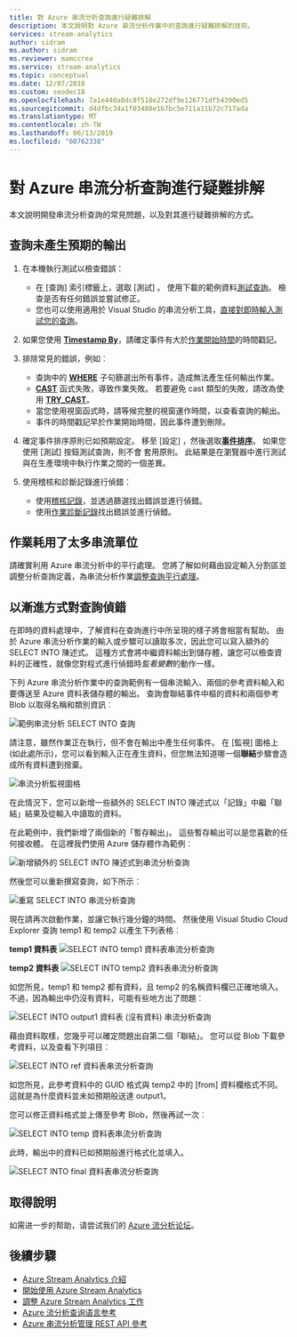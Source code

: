 ```yaml
---
title: 對 Azure 串流分析查詢進行疑難排解
description: 本文說明對 Azure 串流分析作業中的查詢進行疑難排解的技術。
services: stream-analytics
author: sidram
ms.author: sidram
ms.reviewer: mamccrea
ms.service: stream-analytics
ms.topic: conceptual
ms.date: 12/07/2018
ms.custom: seodec18
ms.openlocfilehash: 7a1e440a8dc8f518e272df9e126771df54390ed5
ms.sourcegitcommit: d4dfbc34a1f03488e1b7bc5e711a11b72c717ada
ms.translationtype: MT
ms.contentlocale: zh-TW
ms.lasthandoff: 06/13/2019
ms.locfileid: "60762338"
---
```

# <a name="troubleshoot-azure-stream-analytics-queries"></a>對 Azure 串流分析查詢進行疑難排解

本文說明開發串流分析查詢的常見問題，以及對其進行疑難排解的方式。

## <a name="query-is-not-producing-expected-output"></a>查詢未產生預期的輸出 
1.  在本機執行測試以檢查錯誤：
    - 在 [查詢]  索引標籤上，選取 [測試]  。 使用下載的範例資料[測試查詢](stream-analytics-test-query.md)。 檢查是否有任何錯誤並嘗試修正。   
    - 您也可以使用適用於 Visual Studio 的串流分析工具，[直接對即時輸入測試您的查詢](stream-analytics-live-data-local-testing.md)。

2.  如果您使用 [**Timestamp By**](https://msdn.microsoft.com/library/azure/mt573293.aspx)，請確定事件有大於[作業開始時間](stream-analytics-out-of-order-and-late-events.md)的時間戳記。

3.  排除常見的錯誤，例如︰
    - 查詢中的 [**WHERE**](https://msdn.microsoft.com/library/azure/dn835048.aspx) 子句篩選出所有事件，造成無法產生任何輸出作業。
    - [**CAST**](https://msdn.microsoft.com/azure/stream-analytics/reference/cast-azure-stream-analytics) 函式失敗，導致作業失敗。 若要避免 cast 類型的失敗，請改為使用 [**TRY_CAST**](https://msdn.microsoft.com/azure/stream-analytics/reference/try-cast-azure-stream-analytics)。
    - 當您使用視窗函式時，請等候完整的視窗運作時間，以查看查詢的輸出。
    - 事件的時間戳記早於作業開始時間，因此事件遭到刪除。

4.  確定事件排序原則已如預期設定。 移至 [設定]  ，然後選取[**事件排序**](stream-analytics-out-of-order-and-late-events.md)。 如果您使用 [測試]  按鈕測試查詢，則不會  套用原則。 此結果是在瀏覽器中進行測試與在生產環境中執行作業之間的一個差異。 

5. 使用稽核和診斷記錄進行偵錯：
    - 使用[稽核記錄](../azure-resource-manager/resource-group-audit.md)，並透過篩選找出錯誤並進行偵錯。
    - 使用[作業診斷記錄](stream-analytics-job-diagnostic-logs.md)找出錯誤並進行偵錯。

## <a name="job-is-consuming-too-many-streaming-units"></a>作業耗用了太多串流單位
請確實利用 Azure 串流分析中的平行處理。 您將了解如何藉由設定輸入分割區並調整分析查詢定義，為串流分析作業[調整查詢平行處理](stream-analytics-parallelization.md)。

## <a name="debug-queries-progressively"></a>以漸進方式對查詢偵錯

在即時的資料處理中，了解資料在查詢進行中所呈現的樣子將會相當有幫助。 由於 Azure 串流分析作業的輸入或步驟可以讀取多次，因此您可以寫入額外的 SELECT INTO 陳述式。 這種方式會將中繼資料輸出到儲存體，讓您可以檢查資料的正確性，就像您對程式進行偵錯時*監看變數*的動作一樣。

下列 Azure 串流分析作業中的查詢範例有一個串流輸入、兩個的參考資料輸入和要傳送至 Azure 資料表儲存體的輸出。 查詢會聯結事件中樞的資料和兩個參考 Blob 以取得名稱和類別資訊︰

![範例串流分析 SELECT INTO 查詢](./media/stream-analytics-select-into/stream-analytics-select-into-query1.png)

請注意，雖然作業正在執行，但不會在輸出中產生任何事件。 在 [監視]  圖格上 (如此處所示)，您可以看到輸入正在產生資料，但您無法知道哪一個**聯結**步驟會造成所有資料遭到捨棄。

![串流分析監視圖格](./media/stream-analytics-select-into/stream-analytics-select-into-monitor.png)
 
在此情況下，您可以新增一些額外的 SELECT INTO 陳述式以「記錄」中繼「聯結」結果及從輸入中讀取的資料。

在此範例中，我們新增了兩個新的「暫存輸出」。 這些暫存輸出可以是您喜歡的任何接收體。 在這裡我們使用 Azure 儲存體作為範例︰

![新增額外的 SELECT INTO 陳述式到串流分析查詢](./media/stream-analytics-select-into/stream-analytics-select-into-outputs.png)

然後您可以重新撰寫查詢，如下所示︰

![重寫 SELECT INTO 串流分析查詢](./media/stream-analytics-select-into/stream-analytics-select-into-query2.png)

現在請再次啟動作業，並讓它執行幾分鐘的時間。 然後使用 Visual Studio Cloud Explorer 查詢 temp1 和 temp2 以產生下列表格︰

**temp1 資料表**
![SELECT INTO temp1 資料表串流分析查詢](./media/stream-analytics-select-into/stream-analytics-select-into-temp-table-1.png)

**temp2 資料表**
![SELECT INTO temp2 資料表串流分析查詢](./media/stream-analytics-select-into/stream-analytics-select-into-temp-table-2.png)

如您所見，temp1 和 temp2 都有資料，且 temp2 的名稱資料欄已正確地填入。 不過，因為輸出中仍沒有資料，可能有些地方出了問題︰

![SELECT INTO output1 資料表 (沒有資料) 串流分析查詢](./media/stream-analytics-select-into/stream-analytics-select-into-out-table-1.png)

藉由資料取樣，您幾乎可以確定問題出自第二個「聯結」。 您可以從 Blob 下載參考資料，以及查看下列項目︰

![SELECT INTO ref 資料表串流分析查詢](./media/stream-analytics-select-into/stream-analytics-select-into-ref-table-1.png)

如您所見，此參考資料中的 GUID 格式與 temp2 中的 [from] 資料欄格式不同。 這就是為什麼資料並未如預期般送達 output1。

您可以修正資料格式並上傳至參考 Blob，然後再試一次︰

![SELECT INTO temp 資料表串流分析查詢](./media/stream-analytics-select-into/stream-analytics-select-into-ref-table-2.png)

此時，輸出中的資料已如預期般進行格式化並填入。

![SELECT INTO final 資料表串流分析查詢](./media/stream-analytics-select-into/stream-analytics-select-into-final-table.png)

## <a name="get-help"></a>取得說明

如需进一步的帮助，请尝试我们的 [Azure 流分析论坛](https://social.msdn.microsoft.com/Forums/azure/home?forum=AzureStreamAnalytics)。

## <a name="next-steps"></a>後續步驟

* [Azure Stream Analytics 介紹](stream-analytics-introduction.md)
* [開始使用 Azure Stream Analytics](stream-analytics-real-time-fraud-detection.md)
* [調整 Azure Stream Analytics 工作](stream-analytics-scale-jobs.md)
* [Azure 流分析查询语言参考](https://msdn.microsoft.com/library/azure/dn834998.aspx)
* [Azure 串流分析管理 REST API 參考](https://msdn.microsoft.com/library/azure/dn835031.aspx)